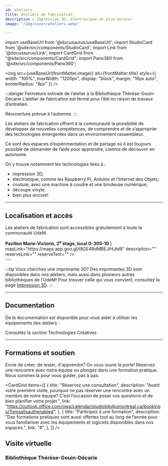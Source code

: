 ```yaml
---
id: ateliers
title: Ateliers de fabrication
description : Impression 3D, électronique et plus encore!
image: "/img/cover/ateliers.webp"

---
```


import useBaseUrl from '@docusaurus/useBaseUrl';
import StudioCard from '@site/src/components/StudioCard';
import Link from '@docusaurus/Link';
import CardGrid from "@site/src/components/CardGrid";
import Pano360 from '@site/src/components/Pano360';


<img 
  src={useBaseUrl(frontMatter.image)} 
  alt={frontMatter.title} 
  style={{
    width: "100%",
    maxWidth: "1200px",
    display: "block",
    margin: "16px auto",
    borderRadius: "8px"
  }} 
/>

:::danger Fermeture estivale de l’atelier à la Bibliothèque Thérèse-Gouin-Décarie
L’atelier de fabrication est fermé pour l’été en raison de travaux d’entretien.

Réouverture prévue à l’automne.
:::

Les ateliers de fabrication offrent à la communauté la possibilité de développer de nouvelles compétences, de comprendre et de s’approprier des technologies émergentes dans un environnement rassembleur.

Ce sont des espaces d’expérimentation et de partage où il est toujours possible de demander de l’aide pour apprendre, comme de découvrir en autonome. 

On y trouve notamment les technologies liées à :
- impression 3D;
- électronique, comme les Raspberry Pi, Arduino et l’Internet des Objets;
- couture, avec une machine à coudre et une brodeuse numérique;
- découpe vinyle;
- bien plus encore!


---

## Localisation et accès

Les ateliers de fabrication sont accessibles gratuitement à toute la communauté UdeM.

<div
  className="grid grid--3"
  style={{ display: "grid", gap: "1rem", gridTemplateColumns: "repeat(auto-fit, minmax(250px, 1fr))" }}
>
  <StudioCard
    title="Bibliothèque Hubert Reeves"
    location="Campus MIL, Aile A, local A-0724.4"
    mapLink="https://maps.app.goo.gl/T6E9TaKNk6dDgrds9"
    description=""
    reserveLink=""
    reserveText=""
  />
  <StudioCard
    title="Bibliothèque Thérèse-Gouin-Décarie"
    location={
    <><strong>
    Pavillon Marie-Victorin, 2<sup>e</sup> étage, local G-305-10
     </strong></>
  }
    mapLink="https://maps.app.goo.gl/t8GE4RdMBEJiHJtd8"
    description=""
    reserveLink=""
    reserveText=""
  />
  <StudioCard
    title="Bibliothèque de mathématiques et informatique"
    location="Pavillon André-Aisenstadt, local 2432"
    mapLink="https://maps.app.goo.gl/Jwg5Q34WrjR7vhGV8"
    description=""
    reserveLink=""
    reserveText=""
  />
</div>
---

:::tip Vous cherchez une imprimante 3D?
Des imprimantes 3D sont disponibles dans nos ateliers, mais aussi dans plusieurs autres bibliothèques de l'UdeM!
Pour trouver celle qui vous convient, consultez la page [Impression 3D](/creatives/impression3d).
:::

---

## Documentation

De la documentation est disponible pour vous aider à utiliser les équipements des ateliers :

<Link to="/creatives" className="button button--primary">
  Consultez la section Technologies Créatives
</Link>

---

## Formations et soutien

Envie de créer, de tester, d'apprendre? On vous ouvre la porte!
Réservez une rencontre avec notre équipe ou plongez dans une formation pratique. Nous sommes là pour vous guider, pas à pas.

<CardGrid
  items={[
    {
      title: "Réservez une consultation",
      description: "Avant votre première visite, pourquoi ne pas réserver une rencontre avec un membre de notre équipe? C’est l’occasion de poser vos questions et de bien planifier votre projet.",
      link: "https://outlook.office.com/owa/calendar/studiobib@umontreal.ca/bookings/?ismsaljsauthenabled",
    },
    {
      title: "Participez à une formation",
      description: "Des formations pratiques sont aussi offertes tout au long de l’année pour vous familiariser avec les équipements et logiciels disponibles dans nos espaces.",
      link: "#",
    },
  ]}
/>

## Visite virtuelle

### Bibliothèque Thérèse-Gouin-Décarie

<Pano360
  image="/img/pano/ateliertgd.webp"
  legende="Vue en 360° de l'atelier de fabrication"
  title="Atelier de fabrication"
  alt="Vue en 360° de l'atelier de fabrication"
/>


